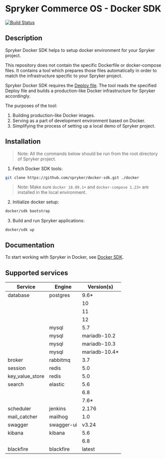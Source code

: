 # Spryker Commerce OS - Docker SDK
[![Build Status](https://travis-ci.org/spryker/docker-sdk.svg)](https://travis-ci.org/spryker/docker-sdk)

## Description

Spryker Docker SDK helps to setup docker environment for your Spryker project.

This repository does not contain the specific Dockerfile or docker-compose files.
It contains a tool which prepares those files automatically in order to match the infrastructure specific to your Spryker project.

Spryker Docker SDK requires the [Deploy file](https://documentation.spryker.com/installation/spryker_in_docker/docker_sdk/deploy-file-reference-version-1-201907.htm).
The tool reads the specified Deploy file and builds a production-like Docker infrastructure for Spryker accordingly.

The purposes of the tool:

1. Building production-like Docker images.
1. Serving as a part of development environment based on Docker.
1. Simplifying the process of setting up a local demo of Spryker project.

## Installation
> Note: All the commands below should be run from the root directory of Spryker project.

1. Fetch Docker SDK tools:
```bash
git clone https://github.com/spryker/docker-sdk.git ./docker
```

> Note: Make sure `docker 18.09.1+` and `docker-compose 1.23+` are installed in the local environment.


2. Initialize docker setup:

```bash
docker/sdk bootstrap
```

3. Build and run Spryker applications:
```
docker/sdk up
```

## Documentation

To start working with Spryker in Docker, see [Docker SDK](https://documentation.spryker.com/docs/docker-sdk).

## Supported services

| Service  | Engine  | Version(s)  |
|---|---|---|
| database  | postgres  | 9.6*  |
|   |   | 10  |
|   |   | 11  |
|   |   | 12  |
|   | mysql  | 5.7  |
|   | mysql  | mariadb-10.2  |
|   | mysql  | mariadb-10.3  |
|   | mysql  | mariadb-10.4*  |
| broker  | rabbitmq  | 3.7  |
| session  | redis  | 5.0  |
| key_value_store  | redis  | 5.0  |
| search  | elastic  | 5.6  |
|   |   | 6.8  |
|   |   | 7.6*  |
| scheduler  | jenkins  | 2.176  |
| mail_catcher  | mailhog  | 1.0  |
| swagger  | swagger-ui  | v3.24  |
| kibana  | kibana  | 5.6 |
|   |   | 6.8 |
| blackfire  | blackfire  | latest |
